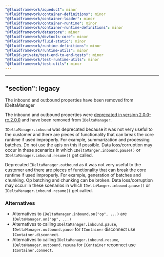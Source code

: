 ```yaml
---
"@fluidframework/aqueduct": minor
"@fluidframework/container-definitions": minor
"@fluidframework/container-loader": minor
"@fluidframework/container-runtime": minor
"@fluidframework/container-runtime-definitions": minor
"@fluidframework/datastore": minor
"@fluidframework/devtools-core": minor
"@fluidframework/fluid-static": minor
"@fluidframework/runtime-definitions": minor
"@fluidframework/runtime-utils": minor
"@fluid-private/test-end-to-end-tests": minor
"@fluidframework/test-runtime-utils": minor
"@fluidframework/test-utils": minor
---
```

---
"section": legacy
---

The inbound and outbound properties have been removed from IDeltaManager

The inbound and outbound properties were [deprecated in version 2.0.0-rc.2.0.0](https://github.com/microsoft/FluidFramework/blob/main/RELEASE_NOTES/2.0.0-rc.2.0.0.md#container-definitions-deprecate-ideltamanagerinbound-and-ideltamanageroutbound) and have been removed from `IDeltaManager`.

`IDeltaManager.inbound` was deprecated because it was not very useful to the customer and there are pieces of functionality that can break the core runtime if used improperly. For example, summarization and processing batches. Do not use the apis on this if possible. Data loss/corruption may occur in these scenarios in which `IDeltaManger.inbound.pause()` or `IDeltaManager.inbound.resume()` get called.

Deprecated `IDeltaManager.outbound` as it was not very useful to the customer and there are pieces of functionality that can break the core runtime if used improperly. For example, generation of batches and chunking. Op batching and chunking can be broken. Data loss/corruption may occur in these scenarios in which `IDeltaManger.inbound.pause()` or `IDeltaManager.inbound.resume()` get called.

### Alternatives

- Alternatives to `IDeltaManager.inbound.on("op", ...)` are `IDeltaManager.on("op", ...)`
- Alternatives to calling `IDeltaManager.inbound.pause`, `IDeltaManager.outbound.pause` for `IContainer` disconnect use `IContainer.disconnect`.
- Alternatives to calling `IDeltaManager.inbound.resume`, `IDeltaManager.outbound.resume` for `IContainer` reconnect use `IContainer.connect`.
